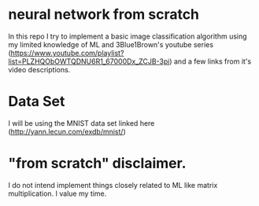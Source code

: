 # neural network from scratch

In this repo I try to implement a basic image classification algorithm using my limited knowledge of ML and 3Blue1Brown's youtube series (https://www.youtube.com/playlist?list=PLZHQObOWTQDNU6R1_67000Dx_ZCJB-3pi) and a few links from it's video descriptions.


# Data Set 

I will be using the MNIST data set linked here (http://yann.lecun.com/exdb/mnist/)


# "from scratch" disclaimer. 

I do not intend implement things closely related to ML like matrix multiplication. I value my time. 


